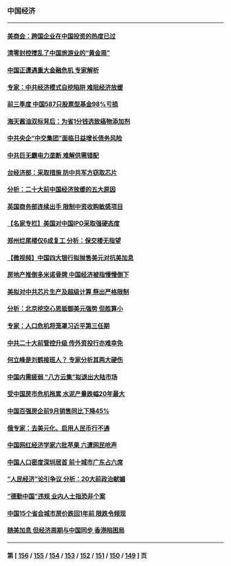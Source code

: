 ### 中国经济
---
#### [美商会：跨国企业在中国投资的热度已过](../../pages/ncid283/n13840022.md) 
#### [清零封控搅乱了中国旅游业的“黄金周”](../../pages/ncid283/n13839981.md) 
#### [中国正遭遇重大金融危机 专家解析](../../pages/ncid283/n13839969.md) 
#### [专家：中共经济模式自挖陷阱 难阻经济放缓](../../pages/ncid283/n13839667.md) 
#### [前三季度 中国587只股票型基金98%亏损](../../pages/ncid283/n13839639.md) 
#### [海天酱油双标背后：为省1分钱选致癌物添加剂](../../pages/ncid283/n13839613.md) 
#### [中共央企“中交集团”面临日益增长债务风险](../../pages/ncid283/n13839605.md) 
#### [中共巨无霸电力垄断 难解供需错配](../../pages/ncid283/n13839573.md) 
#### [台经济部：采取措施 防中共军方窃取芯片](../../pages/ncid283/n13839586.md) 
#### [分析：二十大前中国经济放缓的五大原因](../../pages/ncid283/n13839458.md) 
#### [英国商务部连续出手 限制中资收购敏感项目](../../pages/ncid283/n13839408.md) 
#### [【名家专栏】美国对中国IPO采取强硬态度](../../pages/ncid283/n13838731.md) 
#### [郑州烂尾楼仅6成复工 分析：保交楼无指望](../../pages/ncid283/n13838860.md) 
#### [【微视频】中国四大银行拟抛售美元对抗美加息](../../pages/ncid283/n13838787.md) 
#### [房地产推倒多米诺骨牌 中国经济被指慢慢倒下](../../pages/ncid283/n13838727.md) 
#### [美拟对中共芯片生产及超级计算 祭出严格限制](../../pages/ncid283/n13838241.md) 
#### [分析：北京挖空心思抵御美元强势 但胜算小](../../pages/ncid283/n13838226.md) 
#### [专家：人口危机将笼罩习近平第三任期](../../pages/ncid283/n13837863.md) 
#### [中共二十大前管控升级 传外资投行亦难幸免](../../pages/ncid283/n13837738.md) 
#### [何立峰是刘鹤接班人？ 专家分析其两大硬伤](../../pages/ncid283/n13837737.md) 
#### [中国内需疲弱 “八方云集”拟退出大陆市场](../../pages/ncid283/n13837811.md) 
#### [受中国房市危机拖累 水泥产量跌幅20年最大](../../pages/ncid283/n13837657.md) 
#### [中国百强房企前9月销售同比下降45%](../../pages/ncid283/n13837475.md) 
#### [俄专家：去美元化、启用人民币行不通](../../pages/ncid283/n13837392.md) 
#### [中国网红经济学家六批苹果 六遭网民呛声](../../pages/ncid283/n13837125.md) 
#### [中国人口密度深圳居首 前十城市广东占六席](../../pages/ncid283/n13837109.md) 
#### [“人民经济”论引争议 分析：20大前政治献媚](../../pages/ncid283/n13837230.md) 
#### [“德勤中国”违规 业内人士指恐非个案](../../pages/ncid283/n13837045.md) 
#### [中国15个省会城市房价跌回1年前 限跌令频现](../../pages/ncid283/n13836988.md) 
#### [随美加息 但经济周期与中国同步 香港陷困局](../../pages/ncid283/n13836895.md) 

---
#### 第 [ [156](./156.md) / [155](./155.md) / [154](./154.md) / [153](./153.md) / [152](./152.md) / [151](./151.md) / [150](./150.md) / [149](./149.md) ] 页
